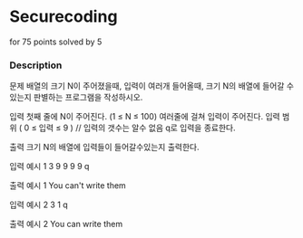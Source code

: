 # Securecoding
for 75 points solved by 5

### Description

문제
배열의 크기 N이 주어졌을때,
입력이 여러개 들어올때, 크기 N의 배열에 들어갈 수 있는지 판별하는 프로그램을 작성하시오.

입력
첫째 줄에 N이 주어진다. (1 ≤ N ≤ 100)
여러줄에 걸쳐 입력이 주어진다. 입력 범위 ( 0 ≤ 입력 ≤ 9 ) // 입력의 갯수는 알수 없음
q로 입력을 종료한다.

출력
크기 N의 배열에 입력들이 들어갈수있는지 출력한다.


입력 예시 1
3
9
9
9
9
q

출력 예시 1
You can't write them


입력 예시 2
3
1
q

출력 예시 2
You can write them
